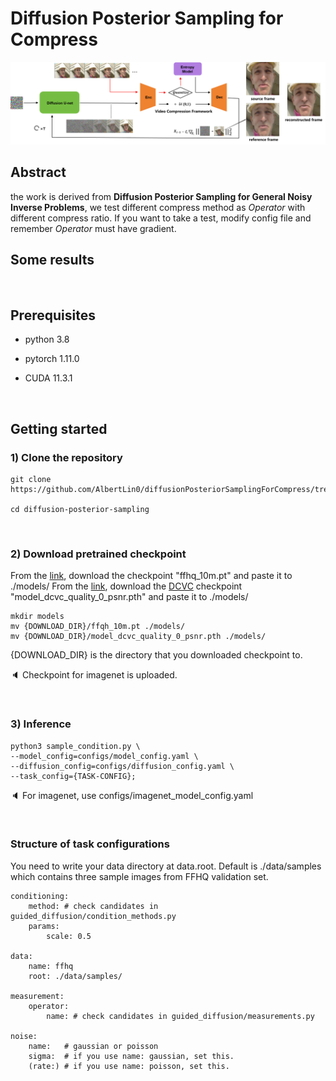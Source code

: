 # Diffusion Posterior Sampling for Compress
![overview](./figures/lossy%20overview.png)

## Abstract
the work is derived from **Diffusion Posterior Sampling for General Noisy Inverse Problems**, we test different compress method as *Operator* with different compress ratio. If you want to take a test, modify config file and remember *Operator* must have gradient.


## Some results



<br />

## Prerequisites
- python 3.8

- pytorch 1.11.0

- CUDA 11.3.1


<br />

## Getting started 

### 1) Clone the repository

```
git clone https://github.com/AlbertLin0/diffusionPosteriorSamplingForCompress/tree/submit

cd diffusion-posterior-sampling
```

<br />

### 2) Download pretrained checkpoint
From the [link](https://drive.google.com/drive/folders/1jElnRoFv7b31fG0v6pTSQkelbSX3xGZh?usp=sharing), download the checkpoint "ffhq_10m.pt" and paste it to ./models/
From the [link](https://onedrive.live.com/?authkey=%21AGZwZffbRsVcjSQ&id=2866592D5C55DF8C%211198&cid=2866592D5C55DF8C), download the [DCVC](https://github.com/microsoft/DCVC/tree/main/DCVC) checkpoint "model_dcvc_quality_0_psnr.pth" and paste it to ./models/
```
mkdir models
mv {DOWNLOAD_DIR}/ffqh_10m.pt ./models/
mv {DOWNLOAD_DIR}/model_dcvc_quality_0_psnr.pth ./models/
```
{DOWNLOAD_DIR} is the directory that you downloaded checkpoint to.

:speaker: Checkpoint for imagenet is uploaded.

<br />

### 3) Inference

```
python3 sample_condition.py \
--model_config=configs/model_config.yaml \
--diffusion_config=configs/diffusion_config.yaml \
--task_config={TASK-CONFIG};
```


:speaker: For imagenet, use configs/imagenet_model_config.yaml

<br />


### Structure of task configurations
You need to write your data directory at data.root. Default is ./data/samples which contains three sample images from FFHQ validation set.

```
conditioning:
    method: # check candidates in guided_diffusion/condition_methods.py
    params:
        scale: 0.5

data:
    name: ffhq
    root: ./data/samples/

measurement:
    operator:
        name: # check candidates in guided_diffusion/measurements.py

noise:
    name:   # gaussian or poisson
    sigma:  # if you use name: gaussian, set this.
    (rate:) # if you use name: poisson, set this.
```



